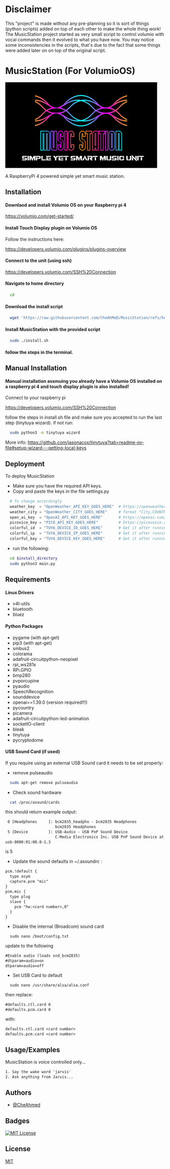 # Disclaimer #

This "project" is made without any pre-planning so it is sort of things (python scripts) added on top of each other to make the whole thing work! 
The MusicStation project started as very small script to control volumio with vocal commands then it evolved to what you have now. You may notice some inconsistencies in the scripts, that's due to the fact that some things were added later on on top of the original script.


# MusicStation (For VolumioOS)

![splash](img/misc/logo.png)

A RaspberryPi 4 powered simple yet smart music station.


## Installation
#### Downlaod and install Volumio OS on your Raspberry pi 4

https://volumio.com/get-started/


#### Install Touch Display plugin on Volumio OS

Follow the instructions here:

https://developers.volumio.com/plugins/plugins-overview

#### Connect to the unit (using ssh)

https://developers.volumio.com/SSH%20Connection

#### Navigate to home directory

```bash
  cd
```

#### Download the install script

```bash
  wget 'https://raw.githubusercontent.com/CheAhMeD/MusicStation/refs/heads/main/install.sh?token=GHSAT0AAAAAAC3Q7ZNVGPYC3ZZHUT2HJA5CZ2S36HQ' -O install.sh
```

#### Install MusicStation with the provided script

```bash
  sudo ./install.sh
```

#### follow the steps in the terminal.
    
## Manual Installation

#### Manual installation assmuing you already have a Volumio OS installed on a raspberry pi 4 and touch display plugin is also installed!

Connect to your raspberry pi

https://developers.volumio.com/SSH%20Connection

follow the steps in install.sh file and make sure you accepted to run the last step (tinytuya wizard).
if not run:
```bash
  sudo python3 -m tinytuya wizard
```
More info: https://github.com/jasonacox/tinytuya?tab=readme-ov-file#setup-wizard---getting-local-keys

## Deployment

To deploy MusicStation 
- Make sure you have the required API keys.
- Copy and paste the keys in the file settings.py
```python
  # To change accordingly
  weather_key  = "OpenWeather_API_KEY_GOES_HERE"  # https://openweathermap.org/api
  weather_city = "OpenWeather_CITY_GOES_HERE"     # format "City,COUNTRYCODE" eg : "Gent,BE"
  open_ai_key  = "OpenAI_API_KEY_GOES_HERE"       # https://openai.com/index/openai-api/
  picovice_key = "PICO_API_KEY_GOES_HERE"         # https://picovoice.ai/docs/api/picovoice-python/
  colorful_id  = "TUYA_DEVICE_ID_GOES_HERE"       # Get it after running tinytuya wizard
  colorful_ip  = "TUYA_DEVICE_IP_GOES_HERE"       # Get it after running tinytuya wizard
  colorful_key = "TUYA_DEVICE_KEY_GOES_HERE"      # Get it after running tinytuya wizard
```
- run the following:
```bash
  cd $install_directory
  sudo python3 main.py
```


## Requirements
#### Linux Drivers 
- v4l-utils
- bluetooth
- bluez
#### Python Packages 
- pygame (with apt-get)
- pip3 (with apt-get)
- smbus2
- colorama
- adafruit-circuitpython-neopixel
- rpi_ws281x
- RPi.GPIO
- bmp280
- pvporcupine
- pyaudio
- SpeechRecognition
- sounddevice
- openai==1.39.0 (version required!!!)
- pycountry
- picamera
- adafruit-circuitpython-led-animation
- socketIO-client
- bleak
- tinytuya
- pycryptodome

#### USB Sound Card (if used)
If you require using an external USB Sound card it needs to be set properly:
- remove pulseaudio 
```bash
  sudo apt-get remove pulseaudio
```
- Check sound hardware
```bash
  cat /proc/asound/cards
```
this should return <card number>
example output:
```
 0 [Headphones     ]: bcm2835_headpho - bcm2835 Headphones
                      bcm2835 Headphones
 5 [Device         ]: USB-Audio - USB PnP Sound Device
                      C-Media Electronics Inc. USB PnP Sound Device at usb-0000:01:00.0-1.3
```
<card number> is 5
- Update the sound defaults
in ~/.asoundrc :
```
pcm.!default {
  type asym
  capture.pcm "mic"
}
pcm.mic {
  type plug
  slave {
    pcm "hw:<card number>,0"
  }
}
```
- Disable the internal (Broadcom) sound card
```
  sudo nano /boot/config.txt
```
update to the following
```
#Enable audio (loads snd_bcm2835)
#dtparam=audio=on
dtparam=audio=off
```
- Set USB Card to default
```
  sudo nano /usr/share/alsa/alsa.conf
```
then replace:
```
#defaults.ctl.card 0
#defaults.pcm.card 0
```
with:
```
defaults.ctl.card <card number>
defaults.pcm.card <card number>
```

## Usage/Examples

MusicStation is voice controlled only...

    1. Say the wake word 'jarvis'
    2. Ask anything from Jarvis...



## Authors

- [@CheAhmed](https://github.com/CheAhMeD)


## Badges

[![MIT License](https://img.shields.io/badge/License-MIT-green.svg)](https://choosealicense.com/licenses/mit/)
## License

[MIT](https://choosealicense.com/licenses/mit/)

